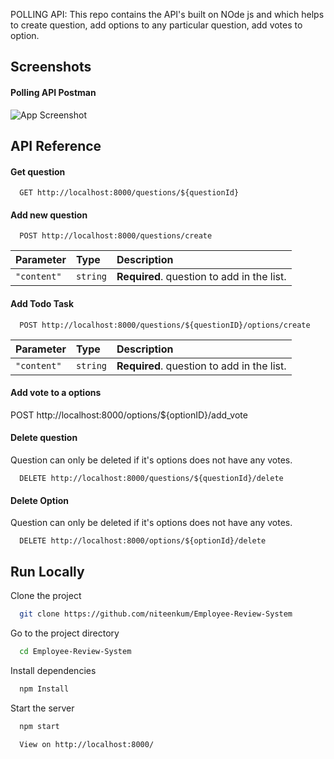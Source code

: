 POLLING API: This repo contains the API's built on NOde js and which helps to create question, add options to any particular question, add votes to option.
## Screenshots

#### Polling API Postman
![App Screenshot](https://snipboard.io/E2XaNT.jpg)

## API Reference

#### Get question

```https
  GET http://localhost:8000/questions/${questionId}
```

#### Add new question

```https
  POST http://localhost:8000/questions/create
```

| Parameter | Type     | Description                       |
| :-------- | :------- | :-------------------------------- |
| `"content"`      | `string` | **Required**.  question to add in the list. |

#### Add Todo Task
```https
  POST http://localhost:8000/questions/${questionID}/options/create
```
| Parameter | Type     | Description                       |
| :-------- | :------- | :-------------------------------- |
| `"content"`      | `string` | **Required**.  question to add in the list. |

#### Add vote to a options
  POST http://localhost:8000/options/${optionID}/add_vote

#### Delete question
Question can only be deleted if it's options does not have any votes.
```https
  DELETE http://localhost:8000/questions/${questionId}/delete
```

#### Delete Option
Question can only be deleted if it's options does not have any votes.
```https
  DELETE http://localhost:8000/options/${optionId}/delete
```


## Run Locally

Clone the project

```bash
  git clone https://github.com/niteenkum/Employee-Review-System
```

Go to the project directory

```bash
  cd Employee-Review-System
```

Install dependencies

```bash
  npm Install
```

Start the server

```bash
  npm start

  View on http://localhost:8000/
```

